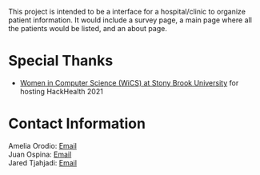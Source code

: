 This project is intended to be a interface for a hospital/clinic to organize patient information. 
It would include a survey page, a main page where all the patients would be listed, and an about page.

# Special Thanks
* [Women in Computer Science (WiCS) at Stony Brook University](https://www3.cs.stonybrook.edu/~wics/) for hosting HackHealth 2021

# Contact Information
Amelia Orodio: [Email](mailto:ameliarae.orodio@stonybrook.edu)\
Juan Ospina: [Email](mailto:juan.ospina@stonybrook.edu)\
Jared Tjahjadi: [Email](mailto:jared.tjahjadi@stonybrook.edu)